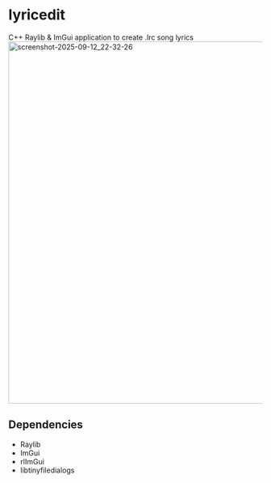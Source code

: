 # lyricedit
C++ Raylib & ImGui application to create .lrc song lyrics
<img width="1277" height="716" alt="screenshot-2025-09-12_22-32-26" src="https://github.com/user-attachments/assets/6fd3e3de-6eac-474e-9adc-58e765e7148d" />


## Dependencies
- Raylib
- ImGui
- rlImGui
- libtinyfiledialogs
